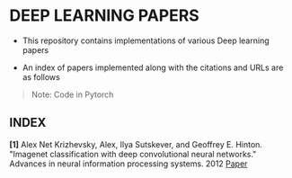# DEEP LEARNING PAPERS

- This repository contains implementations of various Deep learning papers

- An index of papers implemented along with the citations and URLs are as follows
> Note: Code in Pytorch

## INDEX

**[1]** Alex Net
Krizhevsky, Alex, Ilya Sutskever, and Geoffrey E. Hinton. "Imagenet classification with deep convolutional neural networks." Advances in neural information processing systems. 2012
[Paper](http://papers.nips.cc/paper/4824-imagenet-classification-with-deep-convolutional-neural-networks.pdf)
